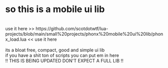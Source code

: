 # so this is a mobile ui lib
<br />
use it here >> https://github.com/scotdotwtf/lua-projects/blob/main/small%20projects/phonx%20mobile%20ui%20lib/phonx_load.lua << use it here <br />
<br />
its a bloat free, compact, good and simple ui lib <br />
if you have a shit ton of scripts you can put em in here <br />
!! THIS IS BEING UPDATED DON'T EXPECT A FULL LIB !! <br />
